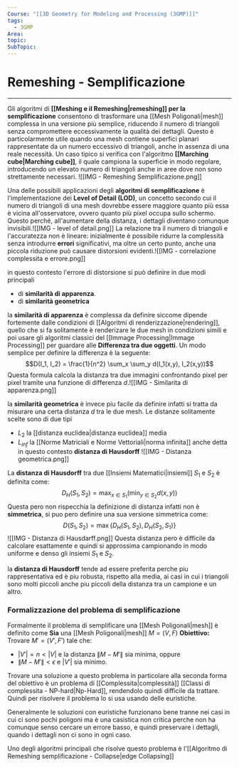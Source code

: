 ```yaml
---
Course: "[[3D Geometry for Modeling and Processing (3GMP)]]"
tags:
  - 3GMP
Area: 
topic: 
SubTopic:
---
```


# Remeshing - Semplificazione
---
Gli algoritmi di **[[Meshing e il Remeshing|remeshing]] per la semplificazione** consentono di trasformare una [[Mesh Poligonali|mesh]] complessa in una versione più semplice, riducendo il numero di triangoli senza compromettere eccessivamente la qualità dei dettagli. Questo è particolarmente utile quando una mesh contiene superfici planari rappresentate da un numero eccessivo di triangoli, anche in assenza di una reale necessità. Un caso tipico si verifica con l'algoritmo **[[Marching cube|Marching cube]]**, il quale campiona la superficie in modo regolare, introducendo un elevato numero di triangoli anche in aree dove non sono strettamente necessari.
![[IMG - Remeshing Semplificazione.png]]


Una delle possibili applicazioni degli **algoritmi di semplificazione** è l'implementazione dei **Level of Detail (LOD)**, un concetto secondo cui il numero di triangoli di una mesh dovrebbe essere maggiore quanto più essa è vicina all'osservatore, ovvero quanto più pixel occupa sullo schermo. Questo perché, all'aumentare della distanza, i dettagli diventano comunque invisibili.![[IMG - level of detail.png]]
La relazione tra il numero di triangoli e l'accuratezza non è lineare: inizialmente è possibile ridurre la complessità senza introdurre **errori** significativi, ma oltre un certo punto, anche una piccola riduzione può causare distorsioni  evidenti.![[IMG - correlazione complessita e errore.png]]

in questo contesto l'errore di distorsione si può definire in due modi principali 
- di **similarità di apparenza**.
- di **similarità geometrica**


la **similarità di apparenza**  è complessa da definire siccome dipende fortemente dalle condizioni di  [[Algoritmi di renderizzazione|rendering]], quello che si fa solitamente è renderizare le due mesh in condizioni simili e poi usare gli algoritmi classici del [[Immage Processing|Immage Processing]] per guardare alle **Differenza tra due oggetti**. 
Un modo semplice per definire la differenza è la seguente: $$D(I_1, I_2) = \frac{1}{n^2} \sum_x \sum_y d(I_1(x,y), I_2(x,y))$$Questa formula calcola la distanza tra due immagini confrontando pixel per pixel tramite una funzione di differenza $d$.![[IMG - Similarita di apparenza.png]]


la **similarità geometrica** è invece piu facile da definire infatti si tratta da misurare una certa distanza $d$ tra le due mesh. Le distanze solitamente scelte sono di due tipi 
- $L_2$ la [[distanza euclidea|distanza euclidea]] media
- $L_{inf}$ la [[Norme Matriciali e Norme Vettoriali|norma infinita]] anche detta in questo contesto **distanza di Hausdorff** 
![[IMG - Distanza geometrica.png]]

La **distanza di Hausdorff** tra due [[Insiemi Matematici|insiemi]] $S_1$ e $S_2$ è definita come:$$D_H(S_1, S_2) = \max_{x \in S_1} \left( \min_{y \in S_2} d(x,y) \right)$$Questa pero non rispecchia la definizione di distanza infatti non è **simmetrica**, si puo pero definire una sua versione simmetrica come:$$D(S_1, S_2) = \max \{ D_H(S_1, S_2), D_H(S_2, S_1) \}$$![[IMG - Distanza di Hausdarff.png]]
Questa distanza pero è difficile da calcolare esattamente e quindi si approssima campionando in modo uniforme e denso gli insiemi $S_1$ e $S_2$.

la **distanza di Hausdorff** tende ad essere preferita perche piu rappresentativa ed è piu robusta, rispetto alla media, ai casi in cui i triangoli sono molti piccoli anche piu piccoli della distanza tra un campione e un altro. 




### Formalizzazione del problema di semplificazione 
Formalmente il problema di semplificare una [[Mesh Poligonali|mesh]] è definito come
**Sia** una [[Mesh Poligonali|mesh]]  $M = (V, F)$
**Obiettivo:** Trovare $M' = (V', F')$ tale che:
  - $|V'| = n < |V|$ e la distanza $\| M - M' \|$ sia minima, 
  oppure 
  - $\| M - M' \| < \epsilon$ e $|V'|$ sia minimo.


Trovare una soluzione a questo problema in particolare alla seconda forma del obiettivo è un problema di [[Complessita|complessità]] [[Classi di complessita - NP-hard|Np-Hard]], rendendolo quindi difficile da trattare. Quindi per risolvere il problema lo si usa usando delle euristiche.

Generalmente le soluzioni con euristiche funzionano bene tranne nei casi in cui ci sono pochi poligoni ma è una casistica non critica perche non ha comunque senso cercare un errore basso, e quindi preservare i dettagli, quando i dettagli non ci sono in ogni caso.

Uno degli algoritmi principali che risolve questo problema è l'[[Algoritmo di Remeshing semplificazione - Collapse|edge Collapsing]]




